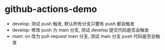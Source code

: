 # github-actions-demo

- develop: 测试 push 触发, 默认所有分支只要有 push 都会触发
- develop: 修改 push 为 main 分支, 测试 develop 提交代码是否会触发
- main: on 改为 pull-request main 分支, 测试 main 分支 push 代码是否会触发